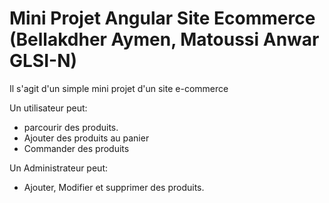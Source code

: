 # Mini Projet Angular Site Ecommerce (Bellakdher Aymen, Matoussi Anwar GLSI-N)

Il s'agit d'un simple mini projet d'un site e-commerce 

Un utilisateur peut: 
- parcourir des produits.
- Ajouter des produits au panier
- Commander des produits

Un Administrateur peut:
- Ajouter, Modifier et supprimer des produits.